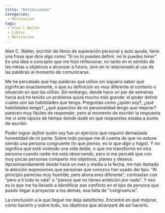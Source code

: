 ```yaml
---
title: "Definiciones"
categories:
 - Motivacion
tags:
 - Alan C Walter
 - Libros
 - Motivacion
---
```

Alan C. Walter, escritor de libros de superación personal y auto ayuda, tiene una frase que dice algo como "Si no lo puedes definir, no lo puedes tener". Es una idea o concepto que me hizo reflexionar, no tanto en el sentido de las metas u objetivos a alcanzar a futuro, sino en lo relacionado al uso de las palabras al momento de comunicarse. 

Me he percatado que hay palabras que utilizo sin siquiera saber qué significan exactamente, o que su definición es muy diferente al contexto o situación en que las utilizo. Sin embargo, desde hace un par de semanas hacia acá he tenido un problema quizá mucho más grande: el poder definir cuales son las habilidades que tengo. Preguntas como ¿quién soy?, ¿qué habilidades tengo?, ¿qué aspectos de mi personalidad tengo que mejorar? parecen muy fáciles de responder, pero al momento de escribir la respuesta me vi ante lapsos de tiempo donde dudé en qué respuestas estaba a punto de escribir. 

Poder lograr _definir_ quién soy fue un ejercicio que requirió demasiada honestidad de mi parte. Sobre todo porque me di cuenta de que no estuve siendo una persona congruente (lo que _pienso_, es lo que _digo_ y _hago_). Y no significa que esté viviendo una vida doble, o que me transforme en otra persona cuando nadie me está observando, pero sí me percaté que con muy pocas personas comparto mis objetivos, planes y deseos. Aproximandamente desde hace un mes y medio a la fecha, me han llamado la atención expresiones que personas que conozco han usado del tipo: "Al principio parecías muy humilde, pero ahora eres diferente", contrastan con "pero a ti todo te vale" o "parece que no tienes ambición por nada". Y eso es lo que me ha llevado a identificar ese conflicto en el tipo de persona que puedo llegar a proyectar a los demás, esa falta de "congruencia".

La conclusión a la que llegué me deja satisfecho. Encontré en qué mejorar, cómo hacerlo y sobre todo, los objetivos que alcanzaré de así hacerlo. 